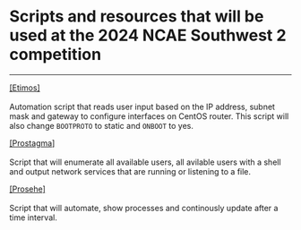 # Scripts and resources that will be used at the 2024 NCAE Southwest 2 competition 

---
[[Etimos]](https://github.com/skitpack/NCAE-CSUSB-2024/blob/main/etimos.sh) <br> </br>
Automation script that reads user input based on the IP address, subnet mask and gateway to configure interfaces on CentOS router. This script will also change `BOOTPROTO` to static and `ONBOOT` to yes. 

[[Prostagma]](https://github.com/skitpack/NCAE-CSUSB-2024/blob/main/prostagma.sh) <br> </br>
Script that will enumerate all available users, all avilable users with a shell and output network services that are running or listening to a file. 

[[Prosehe]](https://github.com/skitpack/NCAE-CSUSB-2024/blob/main/prosehe.sh_) <br> </br> 
Script that will automate, show processes and continously update after a time interval. 

